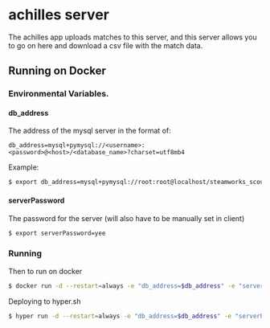 achilles server
===============

The achilles app uploads matches to this server, and this server allows you to go on here and download a csv file with the match data.

## Running on Docker

### Environmental Variables.

#### db_address

The address of the mysql server in the format of:

`db_address=mysql+pymysql://<username>:<password>@<host>/<database_name>?charset=utf8mb4`

Example:

```bash
$ export db_address=mysql+pymysql://root:root@localhost/steamworks_scouting?charset=utf8mb4
```

#### serverPassword

The password for the server (will also have to be manually set in client)

```bash
$ export serverPassword=yee
```

### Running

Then to run on docker
```bash
$ docker run -d --restart=always -e "db_address=$db_address" -e "serverPassword=$serverPassword" -p 80:80 --name achilles-api-server jcharante/achilles-server
```

Deploying to hyper.sh
```bash
$ hyper run -d --restart=always -e "db_address=$db_address" -e "serverPassword=$serverPassword" -p 80:80 --size=s4 --name achilles-api-server jcharante/achilles-server
```
